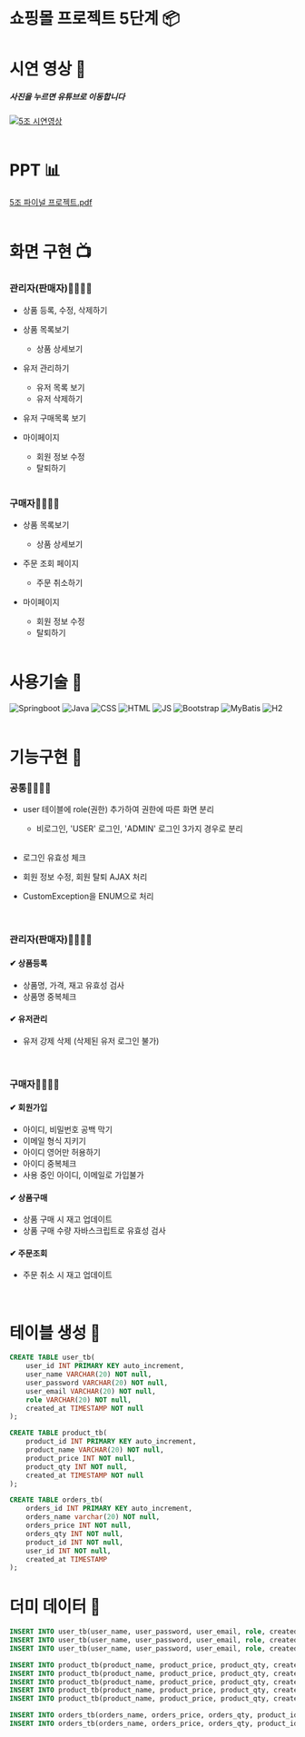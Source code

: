 # 쇼핑몰 프로젝트 5단계 📦
# 시연 영상 🎥
##### 사진을 누르면 유튜브로 이동합니다
[![5조 시연영상](https://img.youtube.com/vi/aEpCiDY8tpI/0.jpg)](https://www.youtube.com/watch?v=aEpCiDY8tpI)
<br/><br/>


# PPT 📊
[5조 파이널 프로젝트.pdf](https://github.com/JungminK1m/Springboot-Product-Study-V5/files/11458707/5.pdf)
<br/><br/>


# 화면 구현 📺

### 관리자(판매자)👷‍♀️👷‍♂️
- 상품 등록, 수정, 삭제하기
- 상품 목록보기
  - 상품 상세보기
- 유저 관리하기
  - 유저 목록 보기
  - 유저 삭제하기
- 유저 구매목록 보기
- 마이페이지
  - 회원 정보 수정
  - 탈퇴하기

  <br/>
### 구매자🙍‍♂️🙍‍♀️
- 상품 목록보기
  - 상품 상세보기
- 주문 조회 페이지
  - 주문 취소하기
- 마이페이지
  - 회원 정보 수정
  - 탈퇴하기
  
  <br/>
# 사용기술 🧪
![Springboot](https://img.shields.io/badge/-Springboot-6DB33F)
![Java](https://img.shields.io/badge/-Java-F09820)
![CSS](https://img.shields.io/badge/-CSS-1572B6)
![HTML](https://img.shields.io/badge/-HTML-E34F26)
![JS](https://img.shields.io/badge/-JavaScript-F7DF1E)
![Bootstrap](https://img.shields.io/badge/-Bootstrap-7952B3)
![MyBatis](https://img.shields.io/badge/-MyBatis-B10000)
![H2](https://img.shields.io/badge/-H2Console-41BDF5)  
  <br/>
# 기능구현 🔧
### 공통👨‍👩‍👧‍👦
- user 테이블에 role(권한) 추가하여 권한에 따른 화면 분리
  - 비로그인, 'USER' 로그인, 'ADMIN' 로그인 3가지 경우로 분리
    
  <br/>
- 로그인 유효성 체크
- 회원 정보 수정, 회원 탈퇴 AJAX 처리
- CustomException을 ENUM으로 처리
  
   <br/>

### 관리자(판매자)👷‍♀️👷‍♂️
#### ✔ 상품등록
- 상품명, 가격, 재고 유효성 검사
- 상품명 중복체크
#### ✔ 유저관리
- 유저 강제 삭제 (삭제된 유저 로그인 불가)

   <br/>
### 구매자🙍‍♂️🙍‍♀️
#### ✔ 회원가입 
- 아이디, 비밀번호 공백 막기
- 이메일 형식 지키기
- 아이디 영어만 허용하기
- 아이디 중복체크
- 사용 중인 아이디, 이메일로 가입불가

#### ✔ 상품구매
- 상품 구매 시 재고 업데이트
- 상품 구매 수량 자바스크립트로 유효성 검사
#### ✔ 주문조회
- 주문 취소 시 재고 업데이트

   <br/>

# 테이블 생성 📁
```sql
CREATE TABLE user_tb(
	user_id INT PRIMARY KEY auto_increment,
	user_name VARCHAR(20) NOT null,
	user_password VARCHAR(20) NOT null,
	user_email VARCHAR(20) NOT null,
	role VARCHAR(20) NOT null,
	created_at TIMESTAMP NOT null
);

CREATE TABLE product_tb(
	product_id INT PRIMARY KEY auto_increment,
	product_name VARCHAR(20) NOT null,
	product_price INT NOT null,
	product_qty INT NOT null,
	created_at TIMESTAMP NOT null
);

CREATE TABLE orders_tb(
    orders_id INT PRIMARY KEY auto_increment,
    orders_name varchar(20) NOT null,
    orders_price INT NOT null,
    orders_qty INT NOT null,
    product_id INT NOT null,
    user_id INT NOT null,
    created_at TIMESTAMP
);
```
# 더미 데이터 📰
```sql
INSERT INTO user_tb(user_name, user_password, user_email, role, created_at) VALUES ('ssar', '1234', 'ssar@nate.com','USER', NOW());
INSERT INTO user_tb(user_name, user_password, user_email, role, created_at) VALUES ('cos', '1234', 'cos@nate.com', 'USER', NOW());
INSERT INTO user_tb(user_name, user_password, user_email, role, created_at) VALUES ('admin', '1234', 'admin@nate.com', 'ADMIN', NOW());

INSERT INTO product_tb(product_name, product_price, product_qty, created_at) VALUES('바나나', 3000, 98, NOW());
INSERT INTO product_tb(product_name, product_price, product_qty, created_at) VALUES('딸기', 2000, 100, NOW());
INSERT INTO product_tb(product_name, product_price, product_qty, created_at) VALUES('키위', 4000, 85, NOW());
INSERT INTO product_tb(product_name, product_price, product_qty, created_at) VALUES('오렌지', 3500, 50, NOW());
INSERT INTO product_tb(product_name, product_price, product_qty, created_at) VALUES('사과', 1000, 200, NOW());

INSERT INTO orders_tb(orders_name, orders_price, orders_qty, product_id, user_id, created_at) VALUES ('바나나', 3000, 2, 1, 1, NOW());
INSERT INTO orders_tb(orders_name, orders_price, orders_qty, product_id, user_id, created_at)  VALUES ('딸기', 2000, 5, 2, 2, NOW());
```

